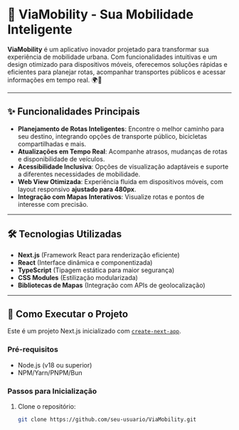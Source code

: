 # 🚀 ViaMobility - Sua Mobilidade Inteligente

**ViaMobility** é um aplicativo inovador projetado para transformar sua experiência de mobilidade urbana. Com funcionalidades intuitivas e um design otimizado para dispositivos móveis, oferecemos soluções rápidas e eficientes para planejar rotas, acompanhar transportes públicos e acessar informações em tempo real. 🌍📱

---

## ✨ Funcionalidades Principais

- **Planejamento de Rotas Inteligentes**: Encontre o melhor caminho para seu destino, integrando opções de transporte público, bicicletas compartilhadas e mais.
- **Atualizações em Tempo Real**: Acompanhe atrasos, mudanças de rotas e disponibilidade de veículos.
- **Acessibilidade Inclusiva**: Opções de visualização adaptáveis e suporte a diferentes necessidades de mobilidade.
- **Web View Otimizada**: Experiência fluida em dispositivos móveis, com layout responsivo **ajustado para 480px**.
- **Integração com Mapas Interativos**: Visualize rotas e pontos de interesse com precisão.

---

## 🛠️ Tecnologias Utilizadas

- **Next.js** (Framework React para renderização eficiente)
- **React** (Interface dinâmica e componentizada)
- **TypeScript** (Tipagem estática para maior segurança)
- **CSS Modules** (Estilização modularizada)
- **Bibliotecas de Mapas** (Integração com APIs de geolocalização)

---

## 🚀 Como Executar o Projeto

Este é um projeto Next.js inicializado com [`create-next-app`](https://nextjs.org/docs/app/api-reference/cli/create-next-app).

### Pré-requisitos
- Node.js (v18 ou superior)
- NPM/Yarn/PNPM/Bun

### Passos para Inicialização

1. Clone o repositório:
   ```bash
   git clone https://github.com/seu-usuario/ViaMobility.git